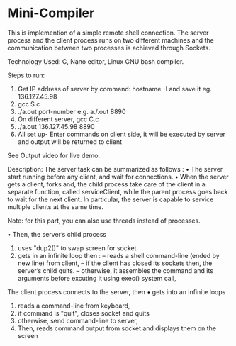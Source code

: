 # Mini-Compiler
This is implemention of a simple remote shell connection. The server process and the client process runs on two different machines and the communication between two processes is achieved through Sockets.

Technology Used: C, Nano editor, Linux GNU bash compiler.

Steps to run:
1. Get IP address of server by command: hostname -I and save it eg. 136.127.45.98
2. gcc S.c
3. ./a.out port-number e.g. a./.out 8890
4. On different server, gcc C.c
5. ./a.out 136.127.45.98 8890
6. All set up- Enter commands on client side, it will be executed by server and output will be returned to client

See Output video for live demo.

Description:
The server task can be summarized as follows :
• The server start running before any client, and wait for connections.
• When the server gets a client, forks and, the child process take care of the client in a separate function, called serviceClient, while the parent process goes back to wait for
the next client. In particular, the server is capable to service multiple clients at the same time.

Note: for this part, you can also use threads instead of processes.

• Then, the server’s child process
1. uses "dup2()" to swap screen for socket
2. gets in an infinite loop then :
– reads a shell command-line (ended by new line) from client,
– if the client has closed its sockets then, the server’s child quits.
– otherwise, it assembles the command and its arguments before excuting it using
exec() system call,

The client process connects to the server, then
• gets into an infinite loops
1. reads a command-line from keyboard,
2. if command is "quit", closes socket and quits
3. otherwise, send command-line to server,
4. Then, reads command output from socket and displays them on the screen
